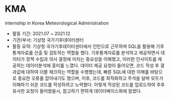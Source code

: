 # KMA
internship in Korea Meteorological Administration 
- 활동 기간: 2021.07 ~ 2021.12
- 기관/부서: 기상청 국가기후데이터센터
- 활동 요약: 기상청 국가기후데이터센터에서 인턴으로 근무하며 SQL을 활용해 기후통계자료를 산출 및 검토하는 역할을 했다. 기후통계자료를 분석하고 제공하면서 데이터가 정책 수립과 의사 결정에 미치는 중요성을 이해했고, 이러한 인사이트를 제공하는 데이터분석에 흥미를 느꼈다. 데이터 제공 요청이 들어오면, 코드 작성 후 결과값에 대하여 더블 체크하는 역할을 수행했는데, 빠른  SQL에 대한 이해를 바탕으로 중요한 오류를 잡아내기도 했으며, 이후, 코드를 최적화하고 주석을 달며 모두가 이해하기 쉬운 코드를 작성하려고 노력했다. 이렇게 작성된 코드를 업로드하여 추후 유사한 요청이 들어왔을시, 참고하기 편하게 데이터베이스화에 힘썼다.
  
